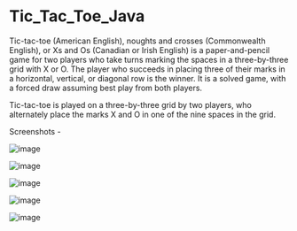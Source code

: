 # Tic_Tac_Toe_Java

Tic-tac-toe (American English), noughts and crosses (Commonwealth English), or Xs and Os (Canadian or Irish English) is a paper-and-pencil game for two players who take turns marking the spaces in a three-by-three grid with X or O. The player who succeeds in placing three of their marks in a horizontal, vertical, or diagonal row is the winner. It is a solved game, with a forced draw assuming best play from both players.

Tic-tac-toe is played on a three-by-three grid by two players, who alternately place the marks X and O in one of the nine spaces in the grid.

Screenshots -

![image](https://github.com/sparshag832/Tic_Tac_Toe_Java/assets/84582301/5825d654-2818-487f-9041-b8510dae5942)

![image](https://github.com/sparshag832/Tic_Tac_Toe_Java/assets/84582301/a36871fc-1fd9-464e-8a16-3d16ce4a84b6)

![image](https://github.com/sparshag832/Tic_Tac_Toe_Java/assets/84582301/8cbedfa6-919e-4b36-aa3c-d2b989fb711e)


![image](https://github.com/sparshag832/Tic_Tac_Toe_Java/assets/84582301/20aa4fb7-b7c8-4d0c-8d33-cc63f0bffe1f)

![image](https://github.com/sparshag832/Tic_Tac_Toe_Java/assets/84582301/2535a40d-fe71-4cd2-a96e-03bccd2e05c4)
